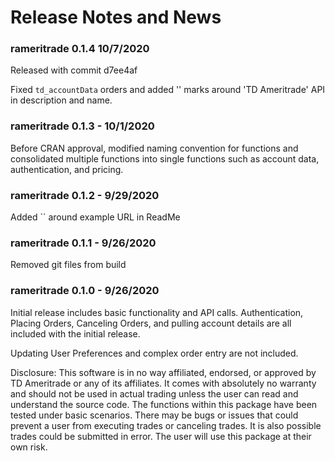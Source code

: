 # Release Notes and News

### rameritrade 0.1.4 10/7/2020

Released with commit d7ee4af

Fixed `td_accountData` orders and added '' marks
around 'TD Ameritrade' API in description and name.

### rameritrade 0.1.3 - 10/1/2020

Before CRAN approval, modified naming convention for functions 
and consolidated multiple functions into single functions such 
as account data, authentication, and pricing.

### rameritrade 0.1.2 - 9/29/2020

Added `` around example URL in ReadMe

### rameritrade 0.1.1 - 9/26/2020

Removed git files from build

### rameritrade 0.1.0 - 9/26/2020

Initial release includes basic functionality and API calls. Authentication,
Placing Orders, Canceling Orders, and pulling account details are all included
with the initial release.

Updating User Preferences and complex order entry are not included.

Disclosure: 
This software is in no way affiliated, endorsed, or approved by TD
Ameritrade or any of its affiliates. It comes with absolutely no warranty and
should not be used in actual trading unless the user can read and understand the
source code. The functions within this package have been tested under basic
scenarios. There may be bugs or issues that could prevent a user from executing
trades or canceling trades. It is also possible trades could be submitted in
error. The user will use this package at their own risk.